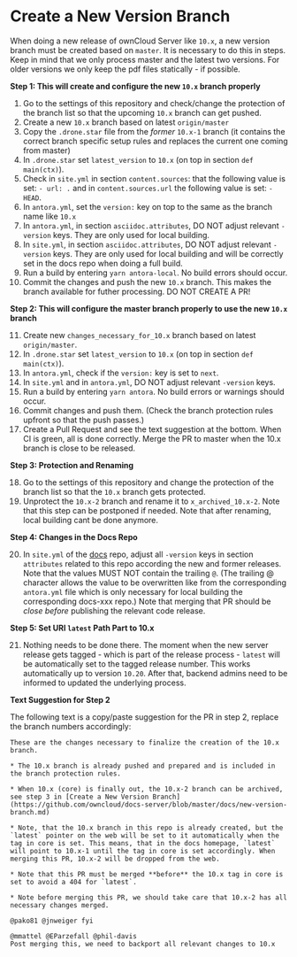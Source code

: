 # Create a New Version Branch

When doing a new release of ownCloud Server like `10.x`, a new version branch must be created based on `master`. It is necessary to do this in steps. Keep in mind that we only process master and the latest two versions. For older versions we only keep the pdf files statically - if possible.

**Step 1: This will create and configure the new `10.x` branch properly**

1.  Go to the settings of this repository and check/change the protection of the branch list so that
    the upcoming `10.x` branch can get pushed.
2.  Create a new `10.x` branch based on latest `origin/master`
3.  Copy the `.drone.star` file from the _former_ `10.x-1` branch
    (it contains the correct branch specific setup rules and replaces the current one coming from master)
4.  In `.drone.star` set `latest_version` to `10.x` (on top in section `def main(ctx)`).
5.  Check in `site.yml` in section `content.sources`: that the following value is set: `- url: .` and in `content.sources.url` the following value is set: `- HEAD`.
6.  In `antora.yml`, set the `version:` key on top to the same as the branch name like `10.x`
7.  In `antora.yml`, in section `asciidoc.attributes`, DO NOT adjust relevant `-version` keys. They are only used for local building.
8.  In `site.yml`, in section `asciidoc.attributes`, DO NOT adjust relevant `-version` keys. They are only used for local building and will be correctly set in the docs repo when doing a full build.
9.  Run a build by entering `yarn antora-local`. No build errors should occur.
10.  Commit the changes and push the new `10.x` branch. This makes the branch available for futher processing. DO NOT CREATE A PR!

**Step 2: This will configure the master branch properly to use the new `10.x` branch**

11. Create new `changes_necessary_for_10.x` branch based on latest `origin/master`.
12. In `.drone.star` set `latest_version` to `10.x` (on top in section `def main(ctx)`).
13. In `antora.yml`, check if the `version:` key is set to `next`.
14. In `site.yml` and in `antora.yml`, DO NOT adjust relevant `-version` keys.
15. Run a build by entering `yarn antora`. No build errors or warnings should occur.
16. Commit changes and push them. (Check the branch protection rules upfront so that the push passes.)
17. Create a Pull Request and see the text suggestion at the bottom. When CI is green, all is done correctly. Merge the PR to master when the 10.x branch is close to be released.

**Step 3: Protection and Renaming**

18. Go to the settings of this repository and change the protection of the branch list so that
    the `10.x` branch gets protected.
19. Unprotect the `10.x-2` branch and rename it to `x_archived_10.x-2`. Note that this step can be postponed if needed. Note that after renaming, local building cant be done anymore.

**Step 4: Changes in the Docs Repo**

20. In `site.yml` of the [docs](https://github.com/owncloud/docs/blob/master/site.yml) repo, adjust all `-version` keys in section `attributes` related to this repo according the new and former releases. Note that the values MUST NOT contain the trailing `@`. (The trailing @ character allows the value to be overwritten like from the corresponding `antora.yml` file which is only necessary for local building the corresponding docs-xxx repo.) Note that merging that PR should be _close before_ publishing the relevant code release.

**Step 5: Set URI `latest` Path Part to 10.x**

21. Nothing needs to be done there. The moment when the new server release gets tagged - which is part of the release process - `latest` will be automatically set to the tagged release number. This works automatically up to version `10.20`. After that, backend admins need to be informed to updated the underlying process.

**Text Suggestion for Step 2**

The following text is a copy/paste suggestion for the PR in step 2, replace the branch numbers accordingly:
```
These are the changes necessary to finalize the creation of the 10.x branch.

* The 10.x branch is already pushed and prepared and is included in the branch protection rules.

* When 10.x (core) is finally out, the 10.x-2 branch can be archived, see step 3 in [Create a New Version Branch](https://github.com/owncloud/docs-server/blob/master/docs/new-version-branch.md)

* Note, that the 10.x branch in this repo is already created, but the `latest` pointer on the web will be set to it automatically when the tag in core is set. This means, that in the docs homepage, `latest` will point to 10.x-1 until the tag in core is set accordingly. When merging this PR, 10.x-2 will be dropped from the web.

* Note that this PR must be merged **before** the 10.x tag in core is set to avoid a 404 for `latest`.

* Note before merging this PR, we should take care that 10.x-2 has all necessary changes merged.

@pako81 @jnweiger fyi

@mmattel @EParzefall @phil-davis
Post merging this, we need to backport all relevant changes to 10.x
```
